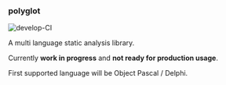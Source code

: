### polyglot

![develop-CI](https://github.com/SourceExplorer/polyglot/workflows/develop-CI/badge.svg?branch=develop)

A multi language static analysis library.

Currently **work in progress** and **not ready for production usage**.

First supported language will be Object Pascal / Delphi.

